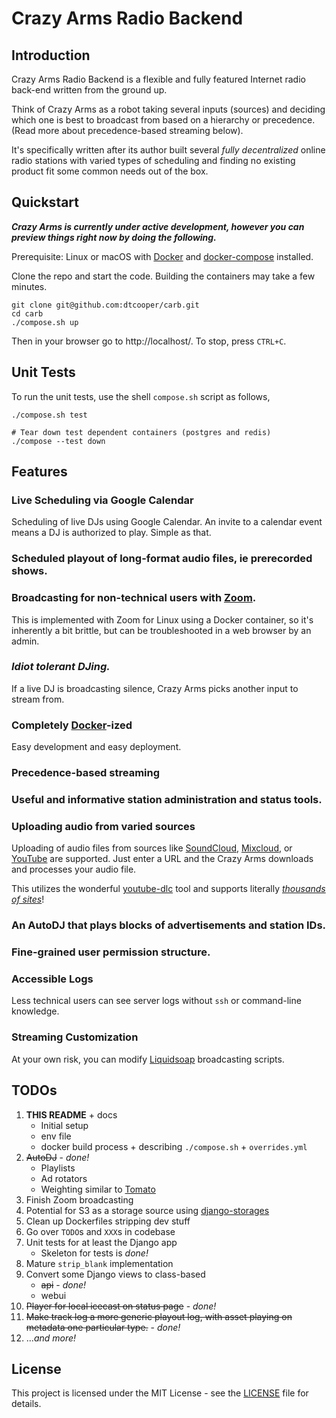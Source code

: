 # Crazy Arms Radio Backend

## Introduction

Crazy Arms Radio Backend is a flexible and fully featured Internet radio back-end
written from the ground up.

Think of Crazy Arms as a robot taking several inputs (sources) and deciding which
one is best to broadcast from based on a hierarchy or precedence. (Read more about
precedence-based streaming below).

It's specifically written after its author
built several _fully decentralized_ online radio stations with varied types of
scheduling and finding no existing product fit some common needs out of the box.

## Quickstart

***Crazy Arms is currently under active development, however you can preview
things right now by doing the following.***

Prerequisite: Linux or macOS with [Docker](https://www.docker.com/) and
[docker-compose](https://docs.docker.com/compose/) installed.


Clone the repo and start the code. Building the containers may take a few
minutes.

```
git clone git@github.com:dtcooper/carb.git
cd carb
./compose.sh up
```

Then in your browser go to http://localhost/. To stop, press `CTRL+C`.

## Unit Tests

To run the unit tests, use the shell `compose.sh` script as follows,

```
./compose.sh test

# Tear down test dependent containers (postgres and redis)
./compose --test down
```

## Features

### Live Scheduling via Google Calendar

Scheduling of live DJs using Google Calendar. An invite to a calendar event means
a DJ is authorized to play. Simple as that.

### Scheduled playout of long-format audio files, ie prerecorded shows.

### Broadcasting for non-technical users with [Zoom](https://zoom.us/).

This is implemented with Zoom for Linux using a Docker container, so it's
inherently a bit brittle, but can be troubleshooted in a web browser by an admin.

### _Idiot tolerant DJing._

If a live DJ is broadcasting silence, Crazy Arms picks another input to stream
from.

### Completely [Docker](https://www.docker.com/)-ized

Easy development and easy deployment.

### Precedence-based streaming

### Useful and informative station administration and status tools.

### Uploading audio from varied sources

Uploading of audio files from sources like [SoundCloud](https://soundcloud.com/),
[Mixcloud](https://www.mixcloud.com/), or [YouTube](https://www.youtube.com/) are
supported. Just enter a URL and the Crazy Arms downloads and processes your audio file.

This utilizes the wonderful [youtube-dlc](https://github.com/blackjack4494/yt-dlc)
tool and supports literally
[_thousands of sites_](https://github.com/blackjack4494/yt-dlc/blob/master/docs/supportedsites.md)!

### An AutoDJ that plays blocks of advertisements and station IDs.

### Fine-grained user permission structure.

### Accessible Logs

Less technical users can see server logs without `ssh` or command-line knowledge.

### Streaming Customization
At your own risk, you can modify [Liquidsoap](https://www.liquidsoap.info/)
broadcasting scripts.


## TODOs

1. **THIS README** + docs
    - Initial setup
    - env file
    - docker build process + describing `./compose.sh` + `overrides.yml`
1. ~~AutoDJ~~ - _done!_
    - Playlists
    - Ad rotators
    - Weighting similar to [Tomato](https://github.com/dtcooper/tomato)
1. Finish Zoom broadcasting
1. Potential for S3 as a storage source using
   [django-storages](https://django-storages.readthedocs.io/)
1. Clean up Dockerfiles stripping dev stuff
1. Go over `TODO`s and `XXX`s in codebase
1. Unit tests for at least the Django app
    - Skeleton for tests is _done!_
1. Mature `strip_blank` implementation
1. Convert some Django views to class-based
    - ~~api~~ - _done!_
    - webui
1. ~~Player for local icecast on status page~~ - _done!_
1. ~~Make track log a more generic playout log, with asset playing on metadata one
   particular type.~~ - _done!_
1. ..._and more!_

## License

This project is licensed under the MIT License - see the [LICENSE](LICENSE) file
for details.
